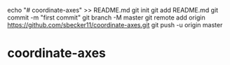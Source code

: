 echo "# coordinate-axes" >> README.md
git init
git add README.md
git commit -m "first commit"
git branch -M master
git remote add origin https://github.com/sbecker11/coordinate-axes.git
git push -u origin master
# coordinate-axes
